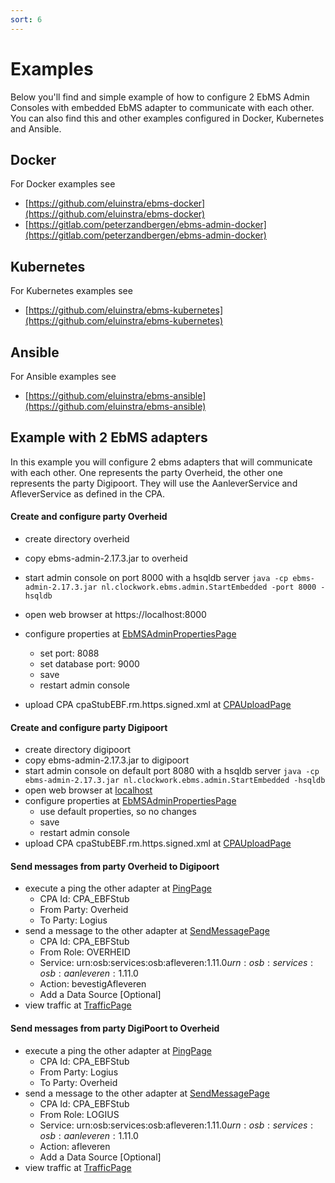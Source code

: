```yaml
---
sort: 6
---
```


# Examples

Below you'll find and simple example of how to configure 2 EbMS Admin Consoles with embedded EbMS adapter to communicate with each other.
You can also find this and other examples configured in Docker, Kubernetes and Ansible.

## Docker

For Docker examples see
- [https://github.com/eluinstra/ebms-docker](https://github.com/eluinstra/ebms-docker)
- [https://gitlab.com/peterzandbergen/ebms-admin-docker](https://gitlab.com/peterzandbergen/ebms-admin-docker)

## Kubernetes

For Kubernetes examples see
- [https://github.com/eluinstra/ebms-kubernetes](https://github.com/eluinstra/ebms-kubernetes)

## Ansible

For Ansible examples see
- [https://github.com/eluinstra/ebms-ansible](https://github.com/eluinstra/ebms-ansible)

## Example with 2 EbMS adapters

In this example you will configure 2 ebms adapters that will communicate with each other. One represents the party Overheid, the other one represents the party Digipoort. They will use the AanleverService and AfleverService as defined in the CPA.

#### Create and configure party Overheid

- create directory overheid
- copy ebms-admin-2.17.3.jar to overheid
- start admin console on port 8000 with a hsqldb server
```java -cp ebms-admin-2.17.3.jar nl.clockwork.ebms.admin.StartEmbedded -port 8000 -hsqldb```

- open web browser at https://localhost:8000
- configure properties at [EbMSAdminPropertiesPage](https://localhost:8000/wicket/bookmarkable/nl.clockwork.ebms.admin.web.configuration.EbMSAdminPropertiesPage)
	- set port: 8088
	- set database port: 9000
	- save
	- restart admin console
- upload CPA cpaStubEBF.rm.https.signed.xml at [CPAUploadPage](https://localhost:8000/wicket/bookmarkable/nl.clockwork.ebms.admin.web.service.cpa.CPAUploadPage)

#### Create and configure party Digipoort

- create directory digipoort
- copy ebms-admin-2.17.3.jar to digipoort
- start admin console on default port 8080 with a hsqldb server
```java -cp ebms-admin-2.17.3.jar nl.clockwork.ebms.admin.StartEmbedded -hsqldb```
- open web browser at [localhost](https://localhost:8080)
- configure properties at [EbMSAdminPropertiesPage](https://localhost:8080/wicket/bookmarkable/nl.clockwork.ebms.admin.web.configuration.EbMSAdminPropertiesPage)
	- use default properties, so no changes
	- save
	- restart admin console
- upload CPA cpaStubEBF.rm.https.signed.xml at [CPAUploadPage](https://localhost:8080/wicket/bookmarkable/nl.clockwork.ebms.admin.web.service.cpa.CPAUploadPage)

#### Send messages from party Overheid to Digipoort

- execute a ping the other adapter at [PingPage](https://localhost:8000/wicket/bookmarkable/nl.clockwork.ebms.admin.web.service.message.PingPage)
	- CPA Id: CPA_EBFStub
	- From Party: Overheid
	- To Party: Logius
- send a message to the other adapter at [SendMessagePage](https://localhost:8000/wicket/bookmarkable/nl.clockwork.ebms.admin.web.service.message.SendMessagePageX)
	- CPA Id: CPA_EBFStub
	- From Role: OVERHEID
	- Service: urn:osb:services:osb:afleveren:1.1$1.0 urn:osb:services:osb:aanleveren:1.1$1.0
	- Action: bevestigAfleveren
	- Add a Data Source [Optional]
- view traffic at [TrafficPage](https://localhost:8000/wicket/bookmarkable/nl.clockwork.ebms.admin.web.message.TrafficPage)
		
#### Send messages from party DigiPoort to Overheid

- execute a ping the other adapter at [PingPage](https://localhost:8080/wicket/bookmarkable/nl.clockwork.ebms.admin.web.service.message.PingPage)
	- CPA Id: CPA_EBFStub
	- From Party: Logius
	- To Party: Overheid
- send a message to the other adapter at [SendMessagePage](https://localhost:8080/wicket/bookmarkable/nl.clockwork.ebms.admin.web.service.message.SendMessagePageX)
	- CPA Id: CPA_EBFStub
	- From Role: LOGIUS
	- Service: urn:osb:services:osb:afleveren:1.1$1.0 urn:osb:services:osb:aanleveren:1.1$1.0
	- Action: afleveren
	- Add a Data Source [Optional]
- view traffic at [TrafficPage](https://localhost:8080/wicket/bookmarkable/nl.clockwork.ebms.admin.web.message.TrafficPage)

